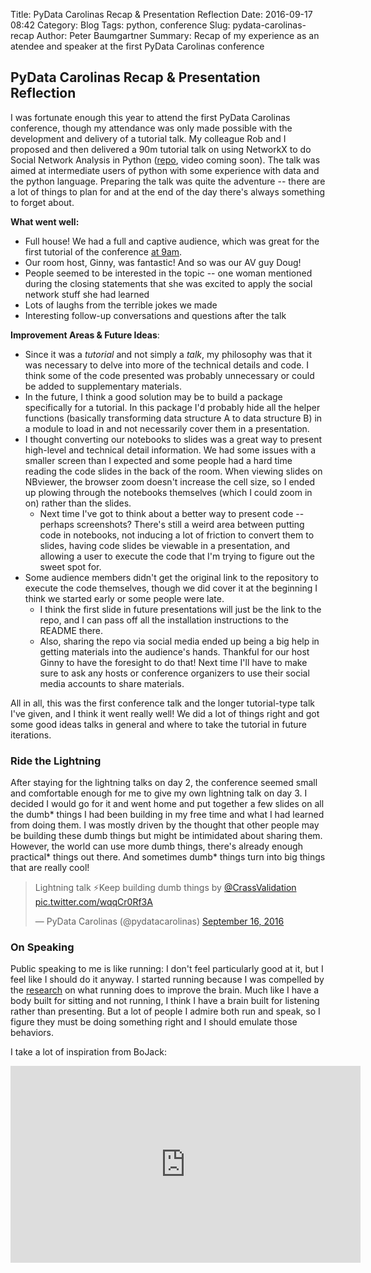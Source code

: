 Title: PyData Carolinas Recap & Presentation Reflection
Date: 2016-09-17 08:42
Category: Blog
Tags: python, conference
Slug: pydata-carolinas-recap
Author: Peter Baumgartner
Summary: Recap of my experience as an atendee and speaker at the first PyData Carolinas conference


## PyData Carolinas Recap & Presentation Reflection
I was fortunate enough this year to attend the first PyData Carolinas conference, though my attendance was only made possible with the development and delivery of a tutorial talk. My colleague Rob and I proposed and then delivered a 90m tutorial talk on using NetworkX to do Social Network Analysis in Python ([repo](https://github.com/rtidatascience/connected-nx-tutorial), video coming soon). The talk was aimed at intermediate users of python with some experience with data and the python language. Preparing the talk was quite the adventure -- there are a lot of things to plan for and at the end of the day there's always something to forget about.

**What went well:**

- Full house! We had a full and captive audience, which was great for the first tutorial of the conference [at 9am](https://twitter.com/GinnyGhezzo/status/776046158665781248).
- Our room host, Ginny, was fantastic! And so was our AV guy Doug!
- People seemed to be interested in the topic -- one woman mentioned during the closing statements that she was excited to apply the social network stuff she had learned
- Lots of laughs from the terrible jokes we made
- Interesting follow-up conversations and questions after the talk

**Improvement Areas & Future Ideas**:

-  Since it was a *tutorial* and not simply a *talk*, my philosophy was that it was necessary to delve into more of the technical details and code. I think some of the code presented was probably unnecessary or could be added to supplementary materials.
  - In the future, I think a good solution may be to build a package specifically for a tutorial. In this package I'd probably hide all the helper functions (basically transforming data structure A to data structure B) in a module to load in and not necessarily cover them in a presentation.
- I thought converting our notebooks to slides was a great way to present high-level and technical detail information. We had some issues with a smaller screen than I expected and some people had a hard time reading the code slides in the back of the room. When viewing slides on NBviewer, the browser zoom doesn't increase the cell size, so I ended up plowing through the notebooks themselves (which I could zoom in on) rather than the slides.
  - Next time I've got to think about a better way to present code -- perhaps screenshots? There's still a weird area between putting code in notebooks, not inducing a lot of friction to convert them to slides, having code slides be viewable in a presentation, and allowing a user to execute the code that I'm trying to figure out the sweet spot for.
- Some audience members didn't get the original link to the repository to execute the code themselves, though we did cover it at the beginning I think we started early or some people were late.
  - I think the first slide in future presentations will just be the link to the repo, and I can pass off all the installation instructions to the README there.
  - Also, sharing the repo via social media ended up being a big help in getting materials into the audience's hands. Thankful for our host Ginny to have the foresight to do that! Next time I'll have to make sure to ask any hosts or conference organizers to use their social media accounts to share materials.

All in all, this was the first conference talk and the longer tutorial-type talk I've given, and I think it went really well! We did a lot of things right and got some good ideas talks in general and where to take the tutorial in future iterations.

### Ride the Lightning
After staying for the lightning talks on day 2, the conference seemed small and comfortable enough for me to give my own lightning talk on day 3. I decided I would go for it and went home and put together a few slides on all the dumb\* things I had been building in my free time and what I had learned from doing them. I was mostly driven by the thought that other people may be building these dumb things but might be intimidated about sharing them. However, the world can use more dumb things, there's already enough practical\* things out there. And sometimes dumb* things turn into big things that are really cool!

<blockquote class="twitter-tweet" data-lang="en"><p lang="en" dir="ltr">Lightning talk ⚡️Keep building dumb things by <a href="https://twitter.com/CrassValidation">@CrassValidation</a> <a href="https://t.co/wqqCr0Rf3A">pic.twitter.com/wqqCr0Rf3A</a></p>&mdash; PyData Carolinas (@pydatacarolinas) <a href="https://twitter.com/pydatacarolinas/status/776882131201122309">September 16, 2016</a></blockquote>
<script async src="//platform.twitter.com/widgets.js" charset="utf-8"></script>

### On Speaking
Public speaking to me is like running: I don't feel particularly good at it, but I feel like I should do it anyway. I started running because I was compelled by the [research](http://www.brainrules.net/exercise) on what running does to improve the brain. Much like I have a body built for sitting and not running, I think I have a brain built for listening rather than presenting. But a lot of people I admire both run and speak, so I figure they must be doing something right and I should emulate those behaviors.

I take a lot of inspiration from BoJack:
<iframe width="560" height="315" src="https://www.youtube.com/embed/R2_Mn-qRKjA" frameborder="0" allowfullscreen></iframe>